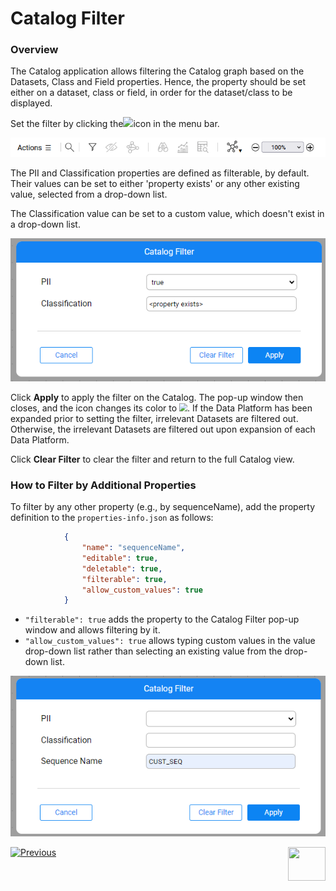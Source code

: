# Catalog Filter

### Overview

The Catalog application allows filtering the Catalog graph based on the Datasets, Class and Field properties. Hence, the property should be set either on a dataset, class or field, in order for the dataset/class to be displayed.

Set the filter by clicking the![](images/filter.png)icon in the menu bar. 

<img src="images/menu_bar.png" style="zoom:85%;" />

The PII and Classification properties are defined as filterable, by default. Their values can be set to either 'property exists' or any other existing value, selected from a drop-down list.

The Classification value can be set to a custom value, which doesn't exist in a drop-down list.

<img src="images/catalog_filter.png"  />

Click **Apply** to apply the filter on the Catalog. The pop-up window then closes, and the icon changes its color to <img src="images/filter_selected.png" style="zoom:80%;" />. If the Data Platform has been expanded prior to setting the filter, irrelevant Datasets are filtered out. Otherwise, the irrelevant Datasets are filtered out upon expansion of each Data Platform.

Click **Clear Filter** to clear the filter and return to the full Catalog view.

### How to Filter by Additional Properties

To filter by any other property (e.g., by sequenceName), add the property definition to the `properties-info.json` as follows:

~~~json
            {
                "name": "sequenceName",
                "editable": true,
                "deletable": true,
                "filterable": true,
                "allow_custom_values": true
            }
~~~

* `"filterable": true` adds the property to the Catalog Filter pop-up window and allows filtering by it.
* `"allow_custom_values": true` allows typing custom values in the value drop-down list rather than selecting an existing value from the drop-down list.

<img src="images/catalog_filter_with_seq.png"  />



[![Previous](/articles/images/Previous.png)](08_search_catalog.md)[<img align="right" width="60" height="54" src="/articles/images/Next.png">](09_build_artifacts.md) 

